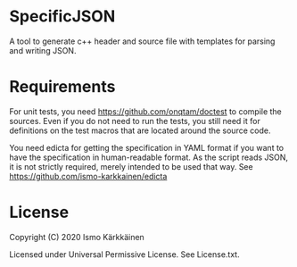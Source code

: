 # SpecificJSON

A tool to generate c++ header and source file with templates for parsing and
writing JSON.

# Requirements

For unit tests, you need https://github.com/onqtam/doctest to compile the
sources. Even if you do not need to run the tests, you still need it for
definitions on the test macros that are located around the source code.

You need edicta for getting the specification in YAML format if you want to
have the specification in human-readable format. As the script reads JSON,
it is not strictly required, merely intended to be used that way. See
https://github.com/ismo-karkkainen/edicta 

# License

Copyright (C) 2020 Ismo Kärkkäinen

Licensed under Universal Permissive License. See License.txt.
